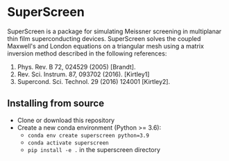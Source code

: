 # SuperScreen

SuperScreen is a package for simulating Meissner screening in multiplanar thin film
superconducting devices. SuperScreen solves the coupled Maxwell's and London equations
on a triangular mesh using a matrix inversion method described in the following references:

1. Phys. Rev. B 72, 024529 (2005) [Brandt].
2. Rev. Sci. Instrum. 87, 093702 (2016). [Kirtley1]
3. Supercond. Sci. Technol. 29 (2016) 124001 [Kirtley2].

## Installing from source

- Clone or download this repository
- Create a new conda environment (Python >= 3.6):
    - `conda env create superscreen python=3.9`
    - `conda activate superscreen`
    - `pip install -e .` in the superscreen directory

